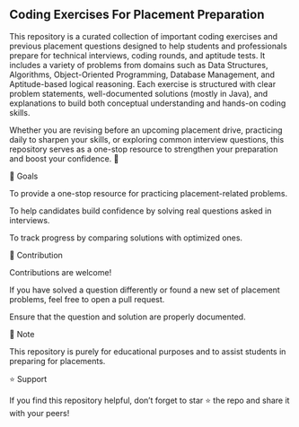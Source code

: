 ## Coding Exercises For Placement Preparation

This repository is a curated collection of important coding exercises and previous placement questions designed to help students and professionals prepare for technical interviews, coding rounds, and aptitude tests. 
It includes a variety of problems from domains such as Data Structures, Algorithms, Object-Oriented Programming, Database Management, and Aptitude-based logical reasoning. 
Each exercise is structured with clear problem statements, well-documented solutions (mostly in Java), and explanations to build both conceptual understanding and hands-on coding skills.

Whether you are revising before an upcoming placement drive, practicing daily to sharpen your skills, or exploring common interview questions, this repository serves as a one-stop resource to strengthen your preparation and boost your confidence. 🚀

🎯 Goals

To provide a one-stop resource for practicing placement-related problems.

To help candidates build confidence by solving real questions asked in interviews.

To track progress by comparing solutions with optimized ones.

🤝 Contribution

Contributions are welcome!

If you have solved a question differently or found a new set of placement problems, feel free to open a pull request.

Ensure that the question and solution are properly documented.

📌 Note

This repository is purely for educational purposes and to assist students in preparing for placements.

⭐ Support

If you find this repository helpful, don’t forget to star ⭐ the repo and share it with your peers!
